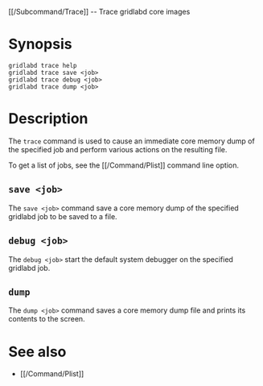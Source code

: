 [[/Subcommand/Trace]] -- Trace gridlabd core images

# Synopsis

~~~
gridlabd trace help
gridlabd trace save <job>
gridlabd trace debug <job>
gridlabd trace dump <job>
~~~

# Description

The `trace` command is used to cause an immediate core memory dump of the specified job and perform various actions on the resulting file.

To get a list of jobs, see the [[/Command/Plist]] command line option.

## `save <job>`

The `save <job>` command save a core memory dump of the specified gridlabd job to be saved to a file.

## `debug <job>`

The `debug <job>` start the default system debugger on the specified gridlabd job.

## `dump`

The `dump <job>` command saves a core memory dump file and prints its contents to the screen.

# See also

* [[/Command/Plist]]
